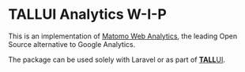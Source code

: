 # TALLUI Analytics W-I-P

This is an implementation of [Matomo Web Analytics](https://matomo.org/), the leading Open Source alternative to Google Analytics.

The package can be used solely with Laravel or as part of [**TALL**UI](https://tallui.io).